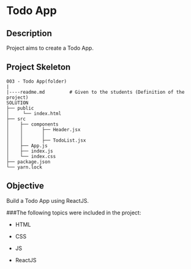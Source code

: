 
# Todo App

## Description

Project aims to create a Todo App.



## Project Skeleton

```
003 - Todo App(folder)
|
|----readme.md         # Given to the students (Definition of the project)
SOLUTION
├── public
│     └── index.html
├── src
│    ├── components
│    │       ├── Header.jsx
│    │       │   
│    │       ├── TodoList.jsx         
│    ├── App.js
│    ├── index.js
│    └── index.css
├── package.json
└── yarn.lock
```



## Objective

Build a Todo App using ReactJS.

###The following topics were included in the project:

- HTML

- CSS

- JS

- ReactJS
